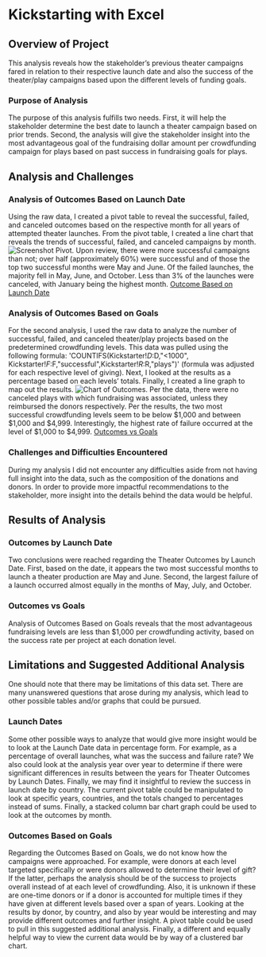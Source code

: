 # Kickstarting with Excel
## Overview of Project
This analysis reveals how the stakeholder’s previous theater campaigns fared in relation to their respective launch date and also the success of the theater/play campaigns based upon the different levels of funding goals.
### Purpose of Analysis
The purpose of this analysis fulfills two needs. First, it will help the stakeholder determine the best date to launch a theater campaign based on prior trends. Second, the analysis will give the stakeholder insight into the most advantageous goal of the fundraising dollar amount per crowdfunding campaign for plays based on past success in fundraising goals for plays.
## Analysis and Challenges
### Analysis of Outcomes Based on Launch Date
Using the raw data, I created a pivot table to reveal the successful, failed, and canceled outcomes based on the respective month for all years of attempted theater launches.  From the pivot table, I created a line chart that reveals the trends of successful, failed, and canceled campaigns by month. ![Screenshot Pivot](/images/Screenshot_Pivot.png).  Upon review, there were more successful campaigns than not; over half (approximately 60%) were successful and of those the top two successful months were May and June. Of the failed launches, the majority fell in May, June, and October. Less than 3% of the launches were canceled, with January being the highest month. [Outcome Based on Launch Date](docs/Theater_Outcomes_vs_Launch.md)
### Analysis of Outcomes Based on Goals
For the second analysis, I used the raw data to analyze the number of successful, failed, and canceled theater/play projects based on the predetermined crowdfunding levels.  This data was pulled using the following formula: 'COUNTIFS(Kickstarter!$D:$D,"<1000", Kickstarter!$F:$F,"successful",Kickstarter!$R:$R,"plays")' (formula was adjusted for each respective level of giving). Next, I looked at the results as a percentage based on each levels’ totals. Finally, I created a line graph to map out the results. ![Chart of Outcomes](/images/Chart_Outcomes_Goals.png).  Per the data, there were no canceled plays with which fundraising was associated, unless they reimbursed the donors respectively.  Per the results, the two most successful crowdfunding levels seem to be below $1,000 and between $1,000 and $4,999.  Interestingly, the highest rate of failure occurred at the level of $1,000 to $4,999. [Outcomes vs Goals](docs/Outcomes_vs_Goals.md)
### Challenges and Difficulties Encountered
During my analysis I did not encounter any difficulties aside from not having full insight into the data, such as the composition of the donations and donors.  In order to provide more impactful recommendations to the stakeholder, more insight into the details behind the data would be helpful. 
## Results of Analysis
### Outcomes by Launch Date
Two conclusions were reached regarding the Theater Outcomes by Launch Date.  First, based on the date, it appears the two most successful months to launch a theater production are May and June.  Second, the largest failure of a launch occurred almost equally in the months of May, July, and October.
### Outcomes vs Goals
Analysis of Outcomes Based on Goals reveals that the most advantageous fundraising levels are less than $1,000 per crowdfunding activity, based on the success rate per project at each donation level.
## Limitations and Suggested Additional Analysis
One should note that there may be limitations of this data set. There are many unanswered questions that arose during my analysis, which lead to other possible tables and/or graphs that could be pursued.
### Launch Dates
Some other possible ways to analyze that would give more insight would be to look at the Launch Date data in percentage form. For example, as a percentage of overall launches, what was the success and failure rate?  We also could look at the analysis year over year to determine if there were significant differences in results between the years for Theater Outcomes by Launch Dates.  Finally, we may find it insightful to review the success in launch date by country.  The current pivot table could be manipulated to look at specific years, countries, and the totals changed to percentages instead of sums.  Finally, a stacked column bar chart graph could be used to look at the outcomes by month.
### Outcomes Based on Goals
Regarding the Outcomes Based on Goals, we do not know how the campaigns were approached. For example, were donors at each level targeted specifically or were donors allowed to determine their level of gift? If the latter, perhaps the analysis should be of the success to projects overall instead of at each level of crowdfunding.  Also, it is unknown if these are one-time donors or if a donor is accounted for multiple times if they have given at different levels based over a span of years.  Looking at the results by donor, by country, and also by year would be interesting and may provide different outcomes and further insight.  A pivot table could be used to pull in this suggested additional analysis.  Finally, a different and equally helpful way to view the current data would be by way of a clustered bar chart.

